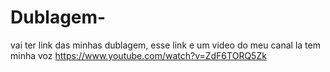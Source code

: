 # Dublagem-
vai ter link das minhas dublagem, esse link e um video do meu canal la tem minha voz
https://www.youtube.com/watch?v=ZdF6TORQ5Zk

